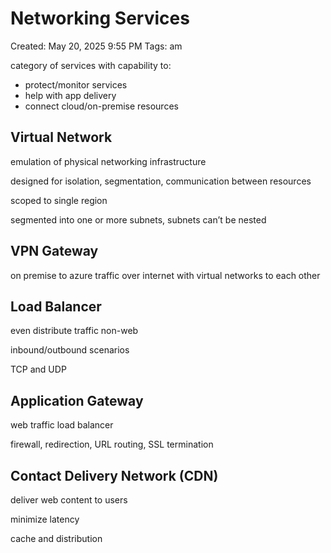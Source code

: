 # Networking Services

Created: May 20, 2025 9:55 PM
Tags: am

category of services with capability to:

- protect/monitor services
- help with app delivery
- connect cloud/on-premise resources

## Virtual Network

emulation of physical networking infrastructure

designed for isolation, segmentation, communication between resources

scoped to single region

segmented into one or more subnets, subnets can’t be nested

## VPN Gateway

on premise to azure traffic over internet with virtual networks to each other

## Load Balancer

even distribute traffic non-web

inbound/outbound scenarios

TCP and UDP

## Application Gateway

web traffic load balancer

firewall, redirection, URL routing, SSL termination

## Contact Delivery Network (CDN)

deliver web content to users

minimize latency

cache and distribution